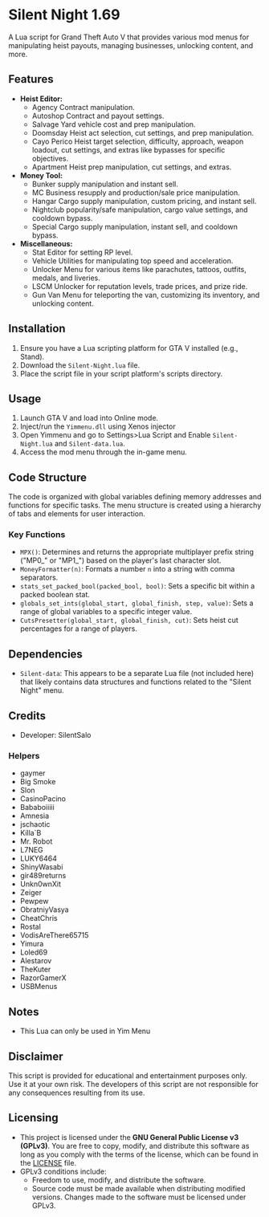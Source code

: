 
# Silent Night 1.69

A Lua script for Grand Theft Auto V that provides various mod menus for manipulating heist payouts, managing businesses, unlocking content, and more.

## Features

* **Heist Editor:**
  * Agency Contract manipulation.
  * Autoshop Contract and payout settings.
  * Salvage Yard vehicle cost and prep manipulation.
  * Doomsday Heist act selection, cut settings, and prep manipulation.
  * Cayo Perico Heist target selection, difficulty, approach, weapon loadout, cut settings, and extras like bypasses for specific objectives.
  * Apartment Heist prep manipulation, cut settings, and extras.
* **Money Tool:**
  * Bunker supply manipulation and instant sell.
  * MC Business resupply and production/sale price manipulation.
  * Hangar Cargo supply manipulation, custom pricing, and instant sell.
  * Nightclub popularity/safe manipulation, cargo value settings, and cooldown bypass.
  * Special Cargo supply manipulation, instant sell, and cooldown bypass.
* **Miscellaneous:**
  * Stat Editor for setting RP level.
  * Vehicle Utilities for manipulating top speed and acceleration.
  * Unlocker Menu for various items like parachutes, tattoos, outfits, medals, and liveries.
  * LSCM Unlocker for reputation levels, trade prices, and prize ride.
  * Gun Van Menu for teleporting the van, customizing its inventory, and unlocking content.

## Installation

1. Ensure you have a Lua scripting platform for GTA V installed (e.g., Stand).
2. Download the `Silent-Night.lua` file.
3. Place the script file in your script platform's scripts directory.

## Usage

1. Launch GTA V and load into Online mode.
2. Inject/run the `Yimmenu.dll` using Xenos injector
3. Open Yimmenu and go to Settings>Lua Script and Enable `Silent-Night.lua` and `Silent-data.lua`.
4. Access the mod menu through the in-game menu.

## Code Structure

The code is organized with global variables defining memory addresses and functions for specific tasks. The menu structure is created using a hierarchy of tabs and elements for user interaction.

### Key Functions

* `MPX()`: Determines and returns the appropriate multiplayer prefix string ("MP0_" or "MP1_") based on the player's last character slot.
* `MoneyFormatter(n)`: Formats a number `n` into a string with comma separators.
* `stats_set_packed_bool(packed_bool, bool)`: Sets a specific bit within a packed boolean stat.
* `globals_set_ints(global_start, global_finish, step, value)`: Sets a range of global variables to a specific integer value.
* `CutsPresetter(global_start, global_finish, cut)`: Sets heist cut percentages for a range of players.

## Dependencies

* `Silent-data`: This appears to be a separate Lua file (not included here) that likely contains data structures and functions related to the "Silent Night" menu.

## Credits

- Developer: SilentSalo

### Helpers

- gaymer
- Big Smoke
- Slon
- CasinoPacino
- Bababoiiiii
- Amnesia
- jschaotic
- Killa`B
- Mr. Robot
- L7NEG
- LUKY6464
- ShinyWasabi
- gir489returns
- Unkn0wnXit
- Zeiger
- Pewpew
- ObratniyVasya
- CheatChris
- Rostal
- VodisAreThere65715
- Yimura
- Loled69
- Alestarov
- TheKuter
- RazorGamerX
- USBMenus

## Notes

* This Lua can only be used in Yim Menu

## Disclaimer

This script is provided for educational and entertainment purposes only. Use it at your own risk. The developers of this script are not responsible for any consequences resulting from its use.

## Licensing

* This project is licensed under the **GNU General Public License v3 (GPLv3)**. You are free to copy, modify, and distribute this software as long as you comply with the terms of the license, which can be found in the [LICENSE](LICENSE) file.
* GPLv3 conditions include:
  * Freedom to use, modify, and distribute the software.
  * Source code must be made available when distributing modified versions.
        Changes made to the software must be licensed under GPLv3.
